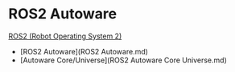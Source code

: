 # ROS2 Autoware
[ROS2 (Robot Operating System 2)](../index.md)
- [ROS2 Autoware](ROS2 Autoware.md)
- [Autoware Core/Universe](ROS2 Autoware Core Universe.md)
